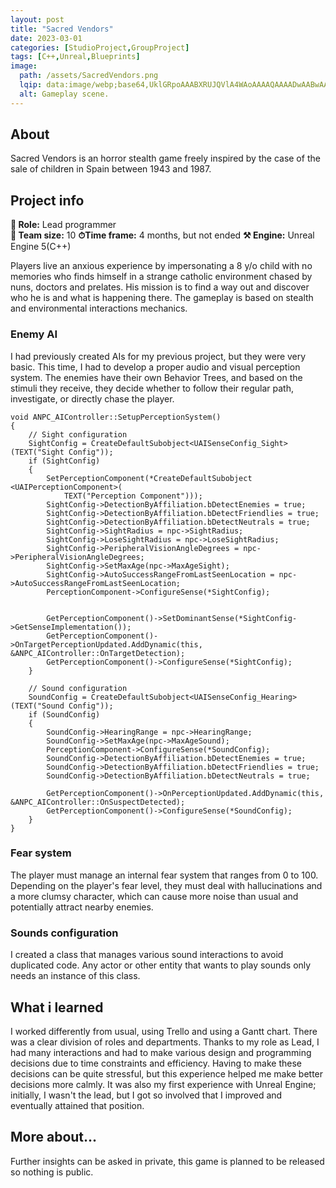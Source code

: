 ```yaml
---
layout: post
title: "Sacred Vendors"
date: 2023-03-01
categories: [StudioProject,GroupProject]
tags: [C++,Unreal,Blueprints]
image:
  path: /assets/SacredVendors.png
  lqip: data:image/webp;base64,UklGRpoAAABXRUJQVlA4WAoAAAAQAAAADwAABwAAQUxQSDIAAAARL0AmbZurmr57yyIiqE8oiG0bejIYEQTgqiDA9vqnsUSI6H+oAERp2HZ65qP/VIAWAFZQOCBCAAAA8AEAnQEqEAAIAAVAfCWkAALp8sF8rgRgAP7o9FDvMCkMde9PK7euH5M1m6VWoDXf2FkP3BqV0ZYbO6NA/VFIAAAA
  alt: Gameplay scene.
---
```


## About
Sacred Vendors is an horror stealth game freely inspired by the case of the sale of children in Spain between 1943 and 1987.

## Project info
**👤 Role:**  Lead programmer  
**👥 Team size:**  10
**⏱︎Time frame:**  4 months, but not ended
**⚒︎ Engine:**  Unreal Engine 5(C++)

Players live an anxious experience by impersonating a 8 y/o child with no memories who finds himself in a strange catholic environment chased by nuns, doctors and prelates. His mission is to find a way out and discover who he is and what is happening there. 
The gameplay is based on stealth and environmental interactions mechanics.

### Enemy AI
I had previously created AIs for my previous project, but they were very basic. This time, I had to develop a proper audio and visual perception system. The enemies have their own Behavior Trees, and based on the stimuli they receive, they decide whether to follow their regular path, investigate, or directly chase the player.

```
void ANPC_AIController::SetupPerceptionSystem()
{
	// Sight configuration
	SightConfig = CreateDefaultSubobject<UAISenseConfig_Sight>(TEXT("Sight Config"));
	if (SightConfig)
	{
		SetPerceptionComponent(*CreateDefaultSubobject <UAIPerceptionComponent>(
			TEXT("Perception Component")));
		SightConfig->DetectionByAffiliation.bDetectEnemies = true;
		SightConfig->DetectionByAffiliation.bDetectFriendlies = true;
		SightConfig->DetectionByAffiliation.bDetectNeutrals = true;
        SightConfig->SightRadius = npc->SightRadius;
        SightConfig->LoseSightRadius = npc->LoseSightRadius;
        SightConfig->PeripheralVisionAngleDegrees = npc->PeripheralVisionAngleDegrees;
        SightConfig->SetMaxAge(npc->MaxAgeSight);
        SightConfig->AutoSuccessRangeFromLastSeenLocation = npc->AutoSuccessRangeFromLastSeenLocation;
        PerceptionComponent->ConfigureSense(*SightConfig);


		GetPerceptionComponent()->SetDominantSense(*SightConfig->GetSenseImplementation());
		GetPerceptionComponent()->OnTargetPerceptionUpdated.AddDynamic(this, &ANPC_AIController::OnTargetDetection);
		GetPerceptionComponent()->ConfigureSense(*SightConfig);
	}

	// Sound configuration
	SoundConfig = CreateDefaultSubobject<UAISenseConfig_Hearing>(TEXT("Sound Config"));
	if (SoundConfig)
	{
		SoundConfig->HearingRange = npc->HearingRange;
        SoundConfig->SetMaxAge(npc->MaxAgeSound);
        PerceptionComponent->ConfigureSense(*SoundConfig);
		SoundConfig->DetectionByAffiliation.bDetectEnemies = true;
		SoundConfig->DetectionByAffiliation.bDetectFriendlies = true;
		SoundConfig->DetectionByAffiliation.bDetectNeutrals = true;

		GetPerceptionComponent()->OnPerceptionUpdated.AddDynamic(this, &ANPC_AIController::OnSuspectDetected);
		GetPerceptionComponent()->ConfigureSense(*SoundConfig);
	}
}
```

### Fear system
The player must manage an internal fear system that ranges from 0 to 100. Depending on the player's fear level, they must deal with hallucinations and a more clumsy character, which can cause more noise than usual and potentially attract nearby enemies.

### Sounds configuration
I created a class that manages various sound interactions to avoid duplicated code. Any actor or other entity that wants to play sounds only needs an instance of this class.

## What i learned
I worked differently from usual, using Trello and using a Gantt chart. There was a clear division of roles and departments. Thanks to my role as Lead, I had many interactions and had to make various design and programming decisions due to time constraints and efficiency. Having to make these decisions can be quite stressful, but this experience helped me make better decisions more calmly. It was also my first experience with Unreal Engine; initially, I wasn't the lead, but I got so involved that I improved and eventually attained that position.

## More about...
Further insights can be asked in private, this game is planned to be released so nothing is public.
